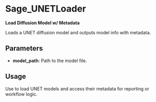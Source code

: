 # Sage_UNETLoader

**Load Diffusion Model w/ Metadata**

Loads a UNET diffusion model and outputs model info with metadata.

## Parameters
- **model_path**: Path to the model file.

## Usage
Use to load UNET models and access their metadata for reporting or workflow logic.
